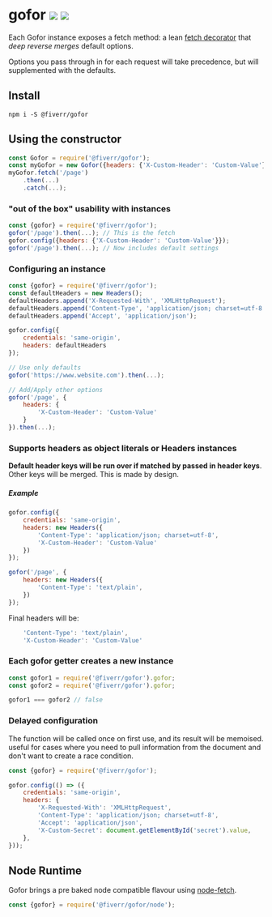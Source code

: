 # gofor [![](https://img.shields.io/npm/v/@fiverr/gofor.svg)](https://www.npmjs.com/package/@fiverr/gofor) [![](https://img.shields.io/circleci/project/github/fiverr/gofor.svg)](https://circleci.com/gh/fiverr/gofor)

Each Gofor instance exposes a fetch method: a lean [fetch decorator](https://developer.mozilla.org/en/docs/Web/API/Fetch_API) that *deep reverse merges* default options.

Options you pass through in for each request will take precedence, but will supplemented with the defaults.

## Install
```
npm i -S @fiverr/gofor
```

## Using the constructor
```js
const Gofor = require('@fiverr/gofor');
const myGofor = new Gofor({headers: {'X-Custom-Header': 'Custom-Value'}});
myGofor.fetch('/page')
    .then(...)
    .catch(...);
```

### "out of the box" usability with instances
```js
const {gofor} = require('@fiverr/gofor');
gofor('/page').then(...); // This is the fetch
gofor.config({headers: {'X-Custom-Header': 'Custom-Value'}});
gofor('/page').then(...); // Now includes default settings
```

### Configuring an instance
```javascript
const {gofor} = require('@fiverr/gofor');
const defaultHeaders = new Headers();
defaultHeaders.append('X-Requested-With', 'XMLHttpRequest');
defaultHeaders.append('Content-Type', 'application/json; charset=utf-8');
defaultHeaders.append('Accept', 'application/json');

gofor.config({
    credentials: 'same-origin',
    headers: defaultHeaders
});

// Use only defaults
gofor('https://www.website.com').then(...);

// Add/Apply other options
gofor('/page', {
    headers: {
        'X-Custom-Header': 'Custom-Value'
    }
}).then(...);
```

### Supports headers as object literals or Headers instances
**Default header keys will be run over if matched by passed in header keys**. Other keys will be merged. This is made by design.

##### Example
```js
gofor.config({
    credentials: 'same-origin',
    headers: new Headers({
        'Content-Type': 'application/json; charset=utf-8',
        'X-Custom-Header': 'Custom-Value'
    })
});

gofor('/page', {
    headers: new Headers({
        'Content-Type': 'text/plain',
    })
});
```
Final headers will be:
```js
    'Content-Type': 'text/plain',
    'X-Custom-Header': 'Custom-Value'
```

### Each gofor getter creates a new instance
```js
const gofor1 = require('@fiverr/gofor').gofor;
const gofor2 = require('@fiverr/gofor').gofor;

gofor1 === gofor2 // false
```

### Delayed configuration
The function will be called once on first use, and its result will be memoised. useful for cases where you need to pull information from the document and don't want to create a race condition.

```js
const {gofor} = require('@fiverr/gofor');

gofor.config(() => ({
    credentials: 'same-origin',
    headers: {
        'X-Requested-With': 'XMLHttpRequest',
        'Content-Type': 'application/json; charset=utf-8',
        'Accept': 'application/json',
        'X-Custom-Secret': document.getElementById('secret').value,
    },
}));
```

## Node Runtime
Gofor brings a pre baked node compatible flavour using [node-fetch](https://www.npmjs.com/package/node-fetch).
```js
const {gofor} = require('@fiverr/gofor/node');
```
